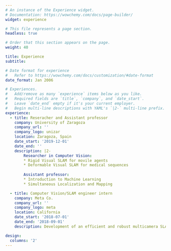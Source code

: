 ```yaml
---
# An instance of the Experience widget.
# Documentation: https://wowchemy.com/docs/page-builder/
widget: experience

# This file represents a page section.
headless: true

# Order that this section appears on the page.
weight: 40

title: Experience
subtitle:

# Date format for experience
#   Refer to https://wowchemy.com/docs/customization/#date-format
date_format: Jan 2006

# Experiences.
#   Add/remove as many `experience` items below as you like.
#   Required fields are `title`, `company`, and `date_start`.
#   Leave `date_end` empty if it's your current employer.
#   Begin multi-line descriptions with YAML's `|2-` multi-line prefix.
experience:
  - title: Reseracher and Assistant professor 
    company: University of Zaragoza
    company_url: ''
    company_logo: unizar
    location: Zaragoza, Spain
    date_start: '2019-12-01'
    date_end: ''
    description: |2-
        Researcher in Computer Vision:
        * Rigid Visual SLAM for movile agents
        * Deformable Visual SLAM for medical sequences
        
        Assistant professor:
        * Introduction to Machine Learning
        * Simultaneous Localization and Mapping

  - title: Computer Vision/SLAM engineer intern
    company: Meta Co.
    company_url: ''
    company_logo: meta
    location: California
    date_start: '2018-07-01'
    date_end: '2018-09-01'
    description: Development of an efficient and robust multicamera SLAM system for the Meta 2 Augmented Reality headset

design:
  columns: '2'
---
```

